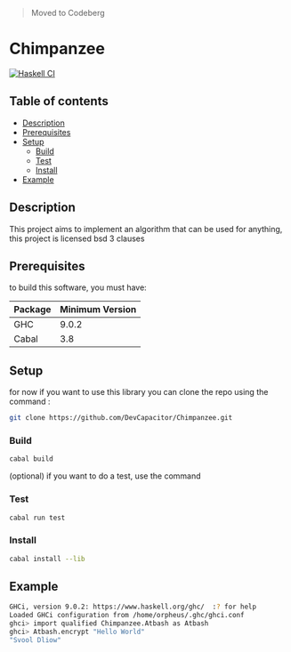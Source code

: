 > Moved to Codeberg

# Chimpanzee

[![Haskell CI](https://github.com/aerphanas/Chimpanzee/actions/workflows/haskell.yml/badge.svg)](https://github.com/aerphanas/Chimpanzee/actions/workflows/haskell.yml)

## Table of contents

- [Description](#description)
- [Prerequisites](#prerequisites)
- [Setup](#setup)
  - [Build](#build)
  - [Test](#test)
  - [Install](#install)
- [Example](#example)

## Description

This project aims to implement an algorithm that can be used for anything, this project is licensed bsd 3 clauses

## Prerequisites

to build this software, you must have:

|Package|Minimum Version|
|-|-|
|GHC|9.0.2|
|Cabal|3.8|

## Setup

for now if you want to use this library you can clone the repo using the command :

```sh
git clone https://github.com/DevCapacitor/Chimpanzee.git
```

### Build

```sh
cabal build
```

(optional) if you want to do a test, use the command

### Test

```sh
cabal run test
```

### Install

```sh
cabal install --lib
```

## Example

```sh
GHCi, version 9.0.2: https://www.haskell.org/ghc/  :? for help
Loaded GHCi configuration from /home/orpheus/.ghc/ghci.conf
ghci> import qualified Chimpanzee.Atbash as Atbash
ghci> Atbash.encrypt "Hello World"
"Svool Dliow"
```
